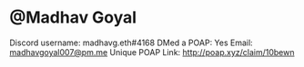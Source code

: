 # @Madhav Goyal

Discord username: madhavg.eth#4168
DMed a POAP: Yes
Email: madhavgoyal007@pm.me
Unique POAP Link: http://poap.xyz/claim/10bewn